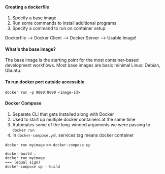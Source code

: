 #### Creating a dockerfile

1. Specify a base image
2. Run some commands to install additional programs
3. Specify a command to run on container setup

Dockerfile --> Docker Client --> Docker Server --> Usable Image!

#### What's the base image?

The base image is the starting point for the most container-based development workflows. Most base images are basic 
minimal Linux: Debian, Ubuntu.

#### To run docker port outside accessible

```shell
docker run -p 8080:8080 <image-id>
```

#### Docker Compose

1. Separate CLI that gets installed along with Docker
2. Used to start up multiple docker containers at the same time
3. Automates some of the long-winded arguments we were passing to `docker run`
4. In `docker-compose.yml` services tag means docker container

`docker run myimage` == `docker-compose up`

```shell
docker build .
docker run myimage 
=== (equal sign)
docker-compose up --build
```
